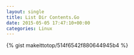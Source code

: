 ```yaml
---
layout: single                                                                                                              
title: List Dir Contents.Go                                                                                                                       
date: 2015-05-05 17:47:10+00:00                                                                                                                        
categories: Linux                                                                                                                
---                                                                                                                              
```


{% gist makeittotop/514f6542f880644945b4 %}                                                                                                           

